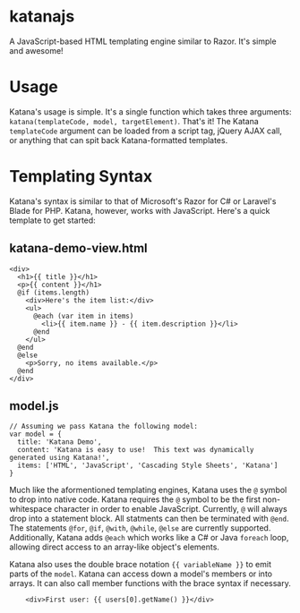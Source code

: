 # katanajs
A JavaScript-based HTML templating engine similar to Razor.  It's simple and awesome!

# Usage
Katana's usage is simple.  It's a single function which takes three arguments: `katana(templateCode, model, targetElement)`.  That's it!  The Katana `templateCode` argument can be loaded from a script tag, jQuery AJAX call, or anything that can spit back Katana-formatted templates.

# Templating Syntax
Katana's syntax is similar to that of Microsoft's Razor for C# or Laravel's Blade for PHP.  Katana, however, works with JavaScript.  Here's a quick template to get started:

## katana-demo-view.html
    <div>
      <h1>{{ title }}</h1>
      <p>{{ content }}</h1>
      @if (items.length)
        <div>Here's the item list:</div>
        <ul>
          @each (var item in items)
            <li>{{ item.name }} - {{ item.description }}</li>
          @end
        </ul>
      @end
      @else
        <p>Sorry, no items available.</p>
      @end
    </div>
    
## model.js
    // Assuming we pass Katana the following model:
    var model = {
      title: 'Katana Demo',
      content: 'Katana is easy to use!  This text was dynamically generated using Katana!',
      items: ['HTML', 'JavaScript', 'Cascading Style Sheets', 'Katana']
    }

Much like the aformentioned templating engines, Katana uses the `@` symbol to drop into native code.  Katana requires the `@` symbol to be the first non-whitespace character in order to enable JavaScript.  Currently, `@` will always drop into a statement block.  All statments can then be terminated with `@end`. The statements `@for`, `@if`, `@with`, `@while`, `@else` are currently supported.  Additionally, Katana adds `@each` which works like a C# or Java `foreach` loop, allowing direct access to an array-like object's elements.

Katana also uses the double brace notation `{{ variableName }}` to emit parts of the `model`.  Katana can access down a model's members or into arrays.  It can also call member functions with the brace syntax if necessary.

        <div>First user: {{ users[0].getName() }}</div>
